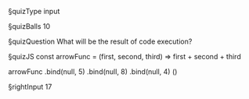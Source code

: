 §quizType
input

§quizBalls
10


§quizQuestion
What will be the result of code execution?



§quizJS
const arrowFunc = (first, second, third) => first + second + third

arrowFunc
  .bind(null, 5)
  .bind(null, 8)
  .bind(null, 4)
  ()


§rightInput
17
